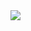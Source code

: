 <div >
    <img src="https://skillicons.dev/icons?i=docker,git,github,html,react&perline=7" />
</div>
